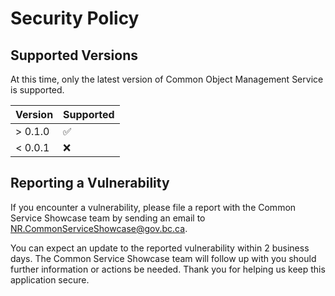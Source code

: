 # Security Policy

## Supported Versions

At this time, only the latest version of Common Object Management Service is supported.

| Version | Supported          |
| ------- | ------------------ |
| > 0.1.0 | :white_check_mark: |
| < 0.0.1 | :x:                |

## Reporting a Vulnerability

If you encounter a vulnerability, please file a report with the Common Service Showcase team by sending an email to <NR.CommonServiceShowcase@gov.bc.ca>.

You can expect an update to the reported vulnerability within 2 business days. The Common Service Showcase team will follow up with you should further information or actions be needed. Thank you for helping us keep this application secure.
